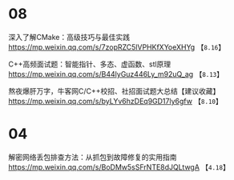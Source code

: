 
# 08

深入了解CMake：高级技巧与最佳实践 https://mp.weixin.qq.com/s/7zopRZC5lVPHKfXYoeXHYg  【`8.16`】

C++高频面试题：智能指针、多态、虚函数、stl原理 https://mp.weixin.qq.com/s/B44lyGuz446Ly_m92uQ_ag  【`8.13`】

熬夜爆肝万字，牛客网C/C++校招、社招面试题大总结【建议收藏】 https://mp.weixin.qq.com/s/byLYv6hzDEq9GD17ly6gfw  【`8.10`】

# 04

解密网络丢包排查方法：从抓包到故障修复的实用指南 https://mp.weixin.qq.com/s/BoDMw5sSFrNTE8dJQLtwgA  【`4.18`】
